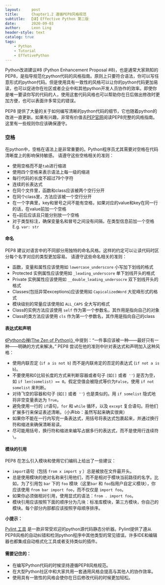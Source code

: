 ```yaml
---
layout:     post
title:      Chapter1.2 遵循PEP8风格规范
subtitle:  【译】Effective Python 第二版
date:       2020-09-03
author:     Leon Ling
header-style: text
catalog: true
tags:
    - Python
    - Tutorial
    - EffetivePython
---
```


Python改进建议#8 (Python Enhancement Proposal #8)，也是通常大家熟知的PEP8，是指导规范化python代码的风格指南。原则上只要符合语法，你可以写任意形式的python代码。但是使用具有一致性的风格可以让你的python代码更加易读，也可以促进你在社区或者企业中和其他python开发人员协作的效率。即使你是唯一要读你写的代码的人，使用这套代码风格也可以帮助你在日后做出修改时更加方便，也可以表面许多常见的错误。

PEP8 提供了大量的关于如何编写清晰的python代码的细节，它也随着python的改进一直更新。如果有兴趣，非常有价值去[PEP官网](https://www.python.org/dev/peps/pep-0008/)阅读PEP8完整的风格指南。这里有一些规则你应该确保遵守。

### 空格

在python中，空格在语法上是非常重要的。Python程序员尤其需要对空格在代码清晰度上的影响保持敏感。
请遵守这些空格相关的准则：

* 使用空格而不是`tab`进行缩进
* 使用四个空格来表示语法上每一级的缩进
* 每行代码的长度不超过79个字符
* 连续的长表达式
* 在同个文件里，函数和class应该被两个空行分开
* 在同个class里，方法应该被一个空行分开
* 在一个字典里，key和冒号之间不能有空格，如果对应的value和key在同一行的话，在value前加一个空格
* 在`=`前后应该且只能分别放一个空格
* 对于类型标注，确保变量名和冒号之间没有间隔，在类型信息前加一个空格    E.g. `var: str`

#### 命名

PEP8 建议对语言中的不同部分用独特的命名风格。这样的约定可以让读代码时区分每个名字对应的类型更加容易。
请遵守这些命名相关的准则：

* 函数，变量和属性应该使用如 `lowercase_underscore` 小写加下划线的格式
* Protected 实例属性应该使用如 `_leading_underscore` 单下划线开头的格式
* Private 实例属性应该使用如 `__double_leading_undersocre` 双下划线开头的格式
* Classes(包括异常exceptions)应该使用如 `CapicalizedWord` 大驼峰形式的格式
* 模块级别的常量应该使用如 `ALL_CAPS` 全大写的格式
* Class的实例方法应该使用 `self` 作为第一个参数名，其作用是指向自己的对象
* Class的类方法应该使用 `cls` 作为第一个参数名，其作用是指向自己的class

#### 表达式和声明

[《Pythonの禅(The Zen of Python)》](https://www.python.org/dev/peps/pep-0020/)中提到：“一件事应该被一种——最好只有一种——明确的方式来解决。” 
PEP8 尝试在他的准则中针对表达式和声明加入这种风格：

* 使用内联否定 (`if a is not b`) 而不是内联肯定的否定的表达式 (`if not a is b`)。
* 不要使用和0比较长度的方式来判断容器或者句子 (如`[]` 或者` ''`) 是否为空，如 `if len(somelist) == 0`。假定空值会被隐式等价为`False`，使用 `if not somelist` 来判断。
* 对待飞空的容器和句子 (如`[]` 或者` ''`) 也是类似的。用 `if somelist` 隐式地将非空变量表达为 `True`。
* 避免使用一行的 `if`语句，`for` 和 `while` 循环，以及 `except` 复合语句。将他们扩展多行来保证表述清晰。（小声bb：虽然写起来确实很爽）
* 如果你不能在一行内写完一条表达式，用括号将表达式包裹起来，并通过换行符和缩进来确保清晰易读。
* 尽可能用括号，换行符和缩进来编写占据多行的表达式，而不是使用行连续符 `\`。

#### 模块的引用

PEP8 在怎么引入模块和使用它们编码上给出了一些建议：

* `import`语句（包括 `from x import y` ）总是被放在文件最开头。
* 总是使用模块的绝对名称来引用他们，而不是相对于模块当前路径的名字。比如，为了引用包 `bar` 下的 `foo` 模块（这里`bar` 和 `foo`指用户自定义模块），你应该使用 `from bar import foo`，而不仅仅是  `import foo`。
* 如果你必须做相对引用，使用显式的语法：`from . import foo`。
* 模块引用应该按照下面的顺序分为几块：标准库模块，第三方模块，你自己的模块。每个部分内部都应该按照字母顺序排序。

**小提示：**

[Pylint 工具](https://www.pylint.org) 是一款非常受欢迎的python源代码静态分析器。Pylint提供了遵从PEP8风格的自动纠错和检测python程序中其他类型的常见错误。许多IDE和编辑器也都集成自动格式化工具或者支持类似的插件。

#### 需要记住的：

* 在编写Python代码的时候坚持遵循PEP8风格规范。
* 在大型Python社区中和大家共用一套通用风格会提高与其他人的协作效率。
* 使用具有一致性的风格会使你在日后修改代码的时候更加轻松。